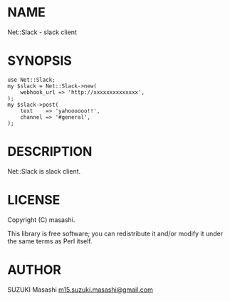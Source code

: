 # NAME

Net::Slack - slack client

# SYNOPSIS

    use Net::Slack;
    my $slack = Net::Slack->new(
        webhook_url => 'http://xxxxxxxxxxxxxx',
    );
    my $slack->post(
        text    => 'yahoooooo!!',
        channel => '#general',
    );

# DESCRIPTION

Net::Slack is slack client.

# LICENSE

Copyright (C) masashi.

This library is free software; you can redistribute it and/or modify
it under the same terms as Perl itself.

# AUTHOR

SUZUKI Masashi <m15.suzuki.masashi@gmail.com>
